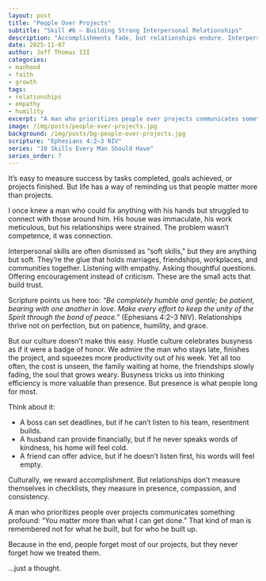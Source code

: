 ```yaml
---
layout: post
title: "People Over Projects"
subtitle: "Skill #6 – Building Strong Interpersonal Relationships"
description: "Accomplishments fade, but relationships endure. Interpersonal skills, listening, empathy, encouragement, are not 'soft skills' but essential ones."
date: 2025-11-07
author: Jeff Thomas III
categories:  
- manhood  
- faith  
- growth
tags:  
- relationships  
- empathy  
- humility  
excerpt: "A man who prioritizes people over projects communicates something profound: 'You matter more than what I can get done.'"
image: /img/posts/people-over-projects.jpg
background: /img/posts/bg-people-over-projects.jpg
scripture: "Ephesians 4:2–3 NIV"
series: "10 Skills Every Man Should Have"
series_order: 7
---
```


It’s easy to measure success by tasks completed, goals achieved, or projects finished. But life has a way of reminding us that people matter more than projects.  

I once knew a man who could fix anything with his hands but struggled to connect with those around him. His house was immaculate, his work meticulous, but his relationships were strained. The problem wasn’t competence, it was connection.  

Interpersonal skills are often dismissed as “soft skills,” but they are anything but soft. They’re the glue that holds marriages, friendships, workplaces, and communities together. Listening with empathy. Asking thoughtful questions. Offering encouragement instead of criticism. These are the small acts that build trust.  

Scripture points us here too: *“Be completely humble and gentle; be patient, bearing with one another in love. Make every effort to keep the unity of the Spirit through the bond of peace.”* (Ephesians 4:2–3 NIV). Relationships thrive not on perfection, but on patience, humility, and grace.  

But our culture doesn’t make this easy. Hustle culture celebrates busyness as if it were a badge of honor. We admire the man who stays late, finishes the project, and squeezes more productivity out of his week. Yet all too often, the cost is unseen, the family waiting at home, the friendships slowly fading, the soul that grows weary. Busyness tricks us into thinking efficiency is more valuable than presence. But presence is what people long for most.  

Think about it:  
- A boss can set deadlines, but if he can’t listen to his team, resentment builds.  
- A husband can provide financially, but if he never speaks words of kindness, his home will feel cold.  
- A friend can offer advice, but if he doesn’t listen first, his words will feel empty.  

Culturally, we reward accomplishment. But relationships don’t measure themselves in checklists, they measure in presence, compassion, and consistency.  

A man who prioritizes people over projects communicates something profound: “You matter more than what I can get done.” That kind of man is remembered not for what he built, but for who he built up.  

Because in the end, people forget most of our projects, but they never forget how we treated them.  

…just a thought.  


<!--stackedit_data:
eyJoaXN0b3J5IjpbNTI5MTU3NTU5LDExNTcyMzYyNzldfQ==
-->